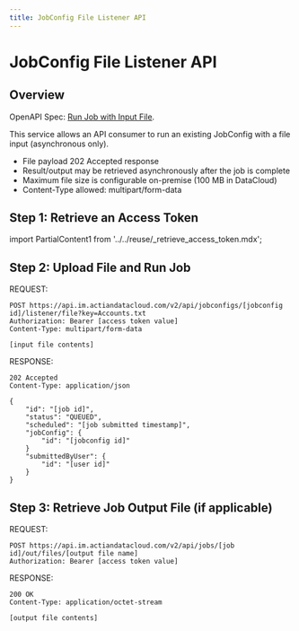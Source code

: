 ```yaml
---
title: JobConfig File Listener API
---
```

# JobConfig File Listener API

## Overview

OpenAPI Spec: [Run Job with Input File](https://console.im.actiandatacloud.com/apidocs/?urls.primaryName=Job%20Execution#/Job/runJobConfigWithFile).

This service allows an API consumer to run an existing JobConfig with a file input (asynchronous only).


* File payload 202 Accepted response
* Result/output may be retrieved asynchronously after the job is complete
* Maximum file size is configurable on-premise (100 MB in DataCloud)
* Content-Type allowed: multipart/form-data


## Step 1: Retrieve an Access Token

import PartialContent1 from '../../reuse/_retrieve_access_token.mdx';

<PartialContent1 name="retrieve_access_token" />

## Step 2: Upload File and Run Job

REQUEST:

```
POST https://api.im.actiandatacloud.com/v2/api/jobconfigs/[jobconfig id]/listener/file?key=Accounts.txt
Authorization: Bearer [access token value]
Content-Type: multipart/form-data

[input file contents]
```
RESPONSE:

```
202 Accepted
Content-Type: application/json

{
    "id": "[job id]",
    "status": "QUEUED",
    "scheduled": "[job submitted timestamp]",
    "jobConfig": {
        "id": "[jobconfig id]"
    }
    "submittedByUser": {
        "id": "[user id]"
    }
}
```

## Step 3: Retrieve Job Output File (if applicable)

REQUEST:

```
POST https://api.im.actiandatacloud.com/v2/api/jobs/[job id]/out/files/[output file name]
Authorization: Bearer [access token value]
```
RESPONSE:

```
200 OK
Content-Type: application/octet-stream

[output file contents]
```
